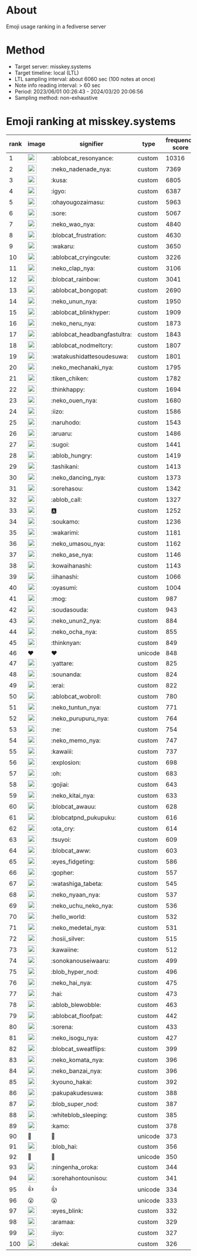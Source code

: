 # About
Emoji usage ranking in a fediverse server

# Method
- Target server: misskey.systems
- Target timeline: local (LTL)
- LTL sampling interval: about 6060 sec (100 notes at once)
- Note info reading interval: > 60 sec
- Period: 2023/06/01 00:26:43 - 2024/03/20 20:06:56 
- Sampling method: non-exhaustive

# Emoji ranking at misskey.systems

|rank|image|signifier|type|frequency score|
|----|----|----|----|----|
|1|<img height="24" src="https://misskey.systems/emoji/ablobcat_resonyance.webp">|:ablobcat_resonyance:|custom|10316|
|2|<img height="24" src="https://misskey.systems/emoji/neko_nadenade_nya.webp">|:neko_nadenade_nya:|custom|7369|
|3|<img height="24" src="https://misskey.systems/emoji/kusa.webp">|:kusa:|custom|6805|
|4|<img height="24" src="https://misskey.systems/emoji/igyo.webp">|:igyo:|custom|6387|
|5|<img height="24" src="https://misskey.systems/emoji/ohayougozaimasu.webp">|:ohayougozaimasu:|custom|5963|
|6|<img height="24" src="https://misskey.systems/emoji/sore.webp">|:sore:|custom|5067|
|7|<img height="24" src="https://misskey.systems/emoji/neko_wao_nya.webp">|:neko_wao_nya:|custom|4840|
|8|<img height="24" src="https://misskey.systems/emoji/blobcat_frustration.webp">|:blobcat_frustration:|custom|4630|
|9|<img height="24" src="https://misskey.systems/emoji/wakaru.webp">|:wakaru:|custom|3650|
|10|<img height="24" src="https://misskey.systems/emoji/ablobcat_cryingcute.webp">|:ablobcat_cryingcute:|custom|3226|
|11|<img height="24" src="https://misskey.systems/emoji/neko_clap_nya.webp">|:neko_clap_nya:|custom|3106|
|12|<img height="24" src="https://misskey.systems/emoji/blobcat_rainbow.webp">|:blobcat_rainbow:|custom|3041|
|13|<img height="24" src="https://misskey.systems/emoji/ablobcat_bongopat.webp">|:ablobcat_bongopat:|custom|2690|
|14|<img height="24" src="https://misskey.systems/emoji/neko_unun_nya.webp">|:neko_unun_nya:|custom|1950|
|15|<img height="24" src="https://misskey.systems/emoji/ablobcat_blinkhyper.webp">|:ablobcat_blinkhyper:|custom|1909|
|16|<img height="24" src="https://misskey.systems/emoji/neko_neru_nya.webp">|:neko_neru_nya:|custom|1873|
|17|<img height="24" src="https://misskey.systems/emoji/ablobcat_headbangfastultra.webp">|:ablobcat_headbangfastultra:|custom|1843|
|18|<img height="24" src="https://misskey.systems/emoji/ablobcat_nodmeltcry.webp">|:ablobcat_nodmeltcry:|custom|1807|
|19|<img height="24" src="https://misskey.systems/emoji/watakushidattesoudesuwa.webp">|:watakushidattesoudesuwa:|custom|1801|
|20|<img height="24" src="https://misskey.systems/emoji/neko_mechanaki_nya.webp">|:neko_mechanaki_nya:|custom|1795|
|21|<img height="24" src="https://misskey.systems/emoji/tiken_chiken.webp">|:tiken_chiken:|custom|1782|
|22|<img height="24" src="https://misskey.systems/emoji/thinkhappy.webp">|:thinkhappy:|custom|1694|
|23|<img height="24" src="https://misskey.systems/emoji/neko_ouen_nya.webp">|:neko_ouen_nya:|custom|1680|
|24|<img height="24" src="https://misskey.systems/emoji/iizo.webp">|:iizo:|custom|1586|
|25|<img height="24" src="https://misskey.systems/emoji/naruhodo.webp">|:naruhodo:|custom|1543|
|26|<img height="24" src="https://misskey.systems/emoji/aruaru.webp">|:aruaru:|custom|1486|
|27|<img height="24" src="https://misskey.systems/emoji/sugoi.webp">|:sugoi:|custom|1441|
|28|<img height="24" src="https://misskey.systems/emoji/ablob_hungry.webp">|:ablob_hungry:|custom|1419|
|29|<img height="24" src="https://misskey.systems/emoji/tashikani.webp">|:tashikani:|custom|1413|
|30|<img height="24" src="https://misskey.systems/emoji/neko_dancing_nya.webp">|:neko_dancing_nya:|custom|1373|
|31|<img height="24" src="https://misskey.systems/emoji/sorehasou.webp">|:sorehasou:|custom|1342|
|32|<img height="24" src="https://misskey.systems/emoji/ablob_call.webp">|:ablob_call:|custom|1327|
|33|<img height="24" src="https://misskey.systems/emoji/a.webp">|:a:|custom|1252|
|34|<img height="24" src="https://misskey.systems/emoji/soukamo.webp">|:soukamo:|custom|1236|
|35|<img height="24" src="https://misskey.systems/emoji/wakarimi.webp">|:wakarimi:|custom|1181|
|36|<img height="24" src="https://misskey.systems/emoji/neko_umasou_nya.webp">|:neko_umasou_nya:|custom|1162|
|37|<img height="24" src="https://misskey.systems/emoji/neko_ase_nya.webp">|:neko_ase_nya:|custom|1146|
|38|<img height="24" src="https://misskey.systems/emoji/kowaihanashi.webp">|:kowaihanashi:|custom|1143|
|39|<img height="24" src="https://misskey.systems/emoji/iihanashi.webp">|:iihanashi:|custom|1066|
|40|<img height="24" src="https://misskey.systems/emoji/oyasumi.webp">|:oyasumi:|custom|1004|
|41|<img height="24" src="https://misskey.systems/emoji/mog.webp">|:mog:|custom|987|
|42|<img height="24" src="https://misskey.systems/emoji/soudasouda.webp">|:soudasouda:|custom|943|
|43|<img height="24" src="https://misskey.systems/emoji/neko_unun2_nya.webp">|:neko_unun2_nya:|custom|884|
|44|<img height="24" src="https://misskey.systems/emoji/neko_ocha_nya.webp">|:neko_ocha_nya:|custom|855|
|45|<img height="24" src="https://misskey.systems/emoji/thinknyan.webp">|:thinknyan:|custom|849|
|46|❤|❤|unicode|848|
|47|<img height="24" src="https://misskey.systems/emoji/yattare.webp">|:yattare:|custom|825|
|48|<img height="24" src="https://misskey.systems/emoji/sounanda.webp">|:sounanda:|custom|824|
|49|<img height="24" src="https://misskey.systems/emoji/erai.webp">|:erai:|custom|822|
|50|<img height="24" src="https://misskey.systems/emoji/ablobcat_wobroll.webp">|:ablobcat_wobroll:|custom|780|
|51|<img height="24" src="https://misskey.systems/emoji/neko_tuntun_nya.webp">|:neko_tuntun_nya:|custom|771|
|52|<img height="24" src="https://misskey.systems/emoji/neko_purupuru_nya.webp">|:neko_purupuru_nya:|custom|764|
|53|<img height="24" src="https://misskey.systems/emoji/ne.webp">|:ne:|custom|754|
|54|<img height="24" src="https://misskey.systems/emoji/neko_memo_nya.webp">|:neko_memo_nya:|custom|747|
|55|<img height="24" src="https://misskey.systems/emoji/kawaiii.webp">|:kawaiii:|custom|737|
|56|<img height="24" src="https://misskey.systems/emoji/explosion.webp">|:explosion:|custom|698|
|57|<img height="24" src="https://misskey.systems/emoji/oh.webp">|:oh:|custom|683|
|58|<img height="24" src="https://misskey.systems/emoji/gojiai.webp">|:gojiai:|custom|643|
|59|<img height="24" src="https://misskey.systems/emoji/neko_kitai_nya.webp">|:neko_kitai_nya:|custom|633|
|60|<img height="24" src="https://misskey.systems/emoji/blobcat_awauu.webp">|:blobcat_awauu:|custom|628|
|61|<img height="24" src="https://misskey.systems/emoji/blobcatpnd_pukupuku.webp">|:blobcatpnd_pukupuku:|custom|616|
|62|<img height="24" src="https://misskey.systems/emoji/ota_cry.webp">|:ota_cry:|custom|614|
|63|<img height="24" src="https://misskey.systems/emoji/tsuyoi.webp">|:tsuyoi:|custom|609|
|64|<img height="24" src="https://misskey.systems/emoji/blobcat_aww.webp">|:blobcat_aww:|custom|603|
|65|<img height="24" src="https://misskey.systems/emoji/eyes_fidgeting.webp">|:eyes_fidgeting:|custom|586|
|66|<img height="24" src="https://misskey.systems/emoji/gopher.webp">|:gopher:|custom|557|
|67|<img height="24" src="https://misskey.systems/emoji/watashiga_tabeta.webp">|:watashiga_tabeta:|custom|545|
|68|<img height="24" src="https://misskey.systems/emoji/neko_nyaan_nya.webp">|:neko_nyaan_nya:|custom|537|
|69|<img height="24" src="https://misskey.systems/emoji/neko_uchu_neko_nya.webp">|:neko_uchu_neko_nya:|custom|536|
|70|<img height="24" src="https://misskey.systems/emoji/hello_world.webp">|:hello_world:|custom|532|
|71|<img height="24" src="https://misskey.systems/emoji/neko_medetai_nya.webp">|:neko_medetai_nya:|custom|531|
|72|<img height="24" src="https://misskey.systems/emoji/hosii_silver.webp">|:hosii_silver:|custom|515|
|73|<img height="24" src="https://misskey.systems/emoji/kawaiine.webp">|:kawaiine:|custom|512|
|74|<img height="24" src="https://misskey.systems/emoji/sonokanouseiwaaru.webp">|:sonokanouseiwaaru:|custom|499|
|75|<img height="24" src="https://misskey.systems/emoji/blob_hyper_nod.webp">|:blob_hyper_nod:|custom|496|
|76|<img height="24" src="https://misskey.systems/emoji/neko_hai_nya.webp">|:neko_hai_nya:|custom|475|
|77|<img height="24" src="https://misskey.systems/emoji/hai.webp">|:hai:|custom|473|
|78|<img height="24" src="https://misskey.systems/emoji/ablob_blewobble.webp">|:ablob_blewobble:|custom|463|
|79|<img height="24" src="https://misskey.systems/emoji/ablobcat_floofpat.webp">|:ablobcat_floofpat:|custom|442|
|80|<img height="24" src="https://misskey.systems/emoji/sorena.webp">|:sorena:|custom|433|
|81|<img height="24" src="https://misskey.systems/emoji/neko_isogu_nya.webp">|:neko_isogu_nya:|custom|427|
|82|<img height="24" src="https://misskey.systems/emoji/blobcat_sweatflips.webp">|:blobcat_sweatflips:|custom|399|
|83|<img height="24" src="https://misskey.systems/emoji/neko_komata_nya.webp">|:neko_komata_nya:|custom|396|
|84|<img height="24" src="https://misskey.systems/emoji/neko_banzai_nya.webp">|:neko_banzai_nya:|custom|396|
|85|<img height="24" src="https://misskey.systems/emoji/kyouno_hakai.webp">|:kyouno_hakai:|custom|392|
|86|<img height="24" src="https://misskey.systems/emoji/pakupakudesuwa.webp">|:pakupakudesuwa:|custom|388|
|87|<img height="24" src="https://misskey.systems/emoji/blob_super_nod.webp">|:blob_super_nod:|custom|387|
|88|<img height="24" src="https://misskey.systems/emoji/whiteblob_sleeping.webp">|:whiteblob_sleeping:|custom|385|
|89|<img height="24" src="https://misskey.systems/emoji/kamo.webp">|:kamo:|custom|378|
|90|🎉|🎉|unicode|373|
|91|<img height="24" src="https://misskey.systems/emoji/blob_hai.webp">|:blob_hai:|custom|356|
|92|🍗|🍗|unicode|350|
|93|<img height="24" src="https://misskey.systems/emoji/ningenha_oroka.webp">|:ningenha_oroka:|custom|344|
|94|<img height="24" src="https://misskey.systems/emoji/sorehahontounisou.webp">|:sorehahontounisou:|custom|341|
|95|👍|👍|unicode|334|
|96|😮|😮|unicode|333|
|97|<img height="24" src="https://misskey.systems/emoji/eyes_blink.webp">|:eyes_blink:|custom|332|
|98|<img height="24" src="https://misskey.systems/emoji/aramaa.webp">|:aramaa:|custom|329|
|99|<img height="24" src="https://misskey.systems/emoji/iiyo.webp">|:iiyo:|custom|327|
|100|<img height="24" src="https://misskey.systems/emoji/dekai.webp">|:dekai:|custom|326|
